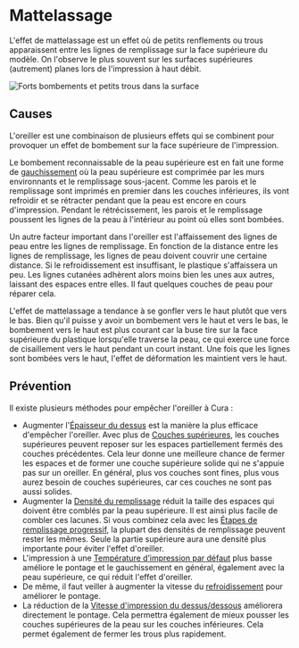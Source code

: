 Mattelassage
===

L'effet de mattelassage est un effet où de petits renflements ou trous apparaissent entre les lignes de remplissage sur la face supérieure du modèle. On l'observe le plus souvent sur les surfaces supérieures (autrement) planes lors de l'impression à haut débit.

![Forts bombements et petits trous dans la surface](../../../articles/images/pillowing.jpg)

Causes
----
L'oreiller est une combinaison de plusieurs effets qui se combinent pour provoquer un effet de bombement sur la face supérieure de l'impression.

Le bombement reconnaissable de la peau supérieure est en fait une forme de [gauchissement](./warping.md) où la peau supérieure est comprimée par les murs environnants et le remplissage sous-jacent. Comme les parois et le remplissage sont imprimés en premier dans les couches inférieures, ils vont refroidir et se rétracter pendant que la peau est encore en cours d'impression. Pendant le rétrécissement, les parois et le remplissage poussent les lignes de la peau à l'intérieur au point où elles sont bombées.

Un autre facteur important dans l'oreiller est l'affaissement des lignes de peau entre les lignes de remplissage. En fonction de la distance entre les lignes de remplissage, les lignes de peau doivent couvrir une certaine distance. Si le refroidissement est insuffisant, le plastique s'affaissera un peu. Les lignes cutanées adhèrent alors moins bien les unes aux autres, laissant des espaces entre elles. Il faut quelques couches de peau pour réparer cela.

L'effet de mattelassage a tendance à se gonfler vers le haut plutôt que vers le bas. Bien qu'il puisse y avoir un bombement vers le haut et vers le bas, le bombement vers le haut est plus courant car la buse tire sur la face supérieure du plastique lorsqu'elle traverse la peau, ce qui exerce une force de cisaillement vers le haut pendant un court instant. Une fois que les lignes sont bombées vers le haut, l'effet de déformation les maintient vers le haut.

Prévention
----
Il existe plusieurs méthodes pour empêcher l'oreiller à Cura :
* Augmenter l'[Épaisseur du dessus](../shell/top_thickness.md) est la manière la plus efficace d'empêcher l'oreiller. Avec plus de [Couches supérieures](../shell/top_layers.md), les couches supérieures peuvent reposer sur les espaces partiellement fermés des couches précédentes. Cela leur donne une meilleure chance de fermer les espaces et de former une couche supérieure solide qui ne s'appuie pas sur un oreiller. En général, plus vos couches sont fines, plus vous aurez besoin de couches supérieures, car ces couches ne sont pas aussi solides.
* Augmenter la [Densité du remplissage](../infill/infill_sparse_density.md) réduit la taille des espaces qui doivent être comblés par la peau supérieure. Il est ainsi plus facile de combler ces lacunes. Si vous combinez cela avec les [Étapes de remplissage progressif](../infill/gradual_infill_steps.md), la plupart des densités de remplissage peuvent rester les mêmes. Seule la partie supérieure aura une densité plus importante pour éviter l'effet d'oreiller.
* L'impression à une [Température d’impression par défaut](../material/material_print_temperature.md) plus basse améliore le pontage et le gauchissement en général, également avec la peau supérieure, ce qui réduit l'effet d'oreiller.
* De même, il faut veiller à augmenter la vitesse du [refroidissement](../cooling/cool_fan_speed.md) pour améliorer le pontage.
* La réduction de la [Vitesse d'impression du dessus/dessous](../speed/speed_topbottom.md) améliorera directement le pontage. Cela permettra également de mieux pousser les couches supérieures de la peau sur les couches inférieures. Cela permet également de fermer les trous plus rapidement.


